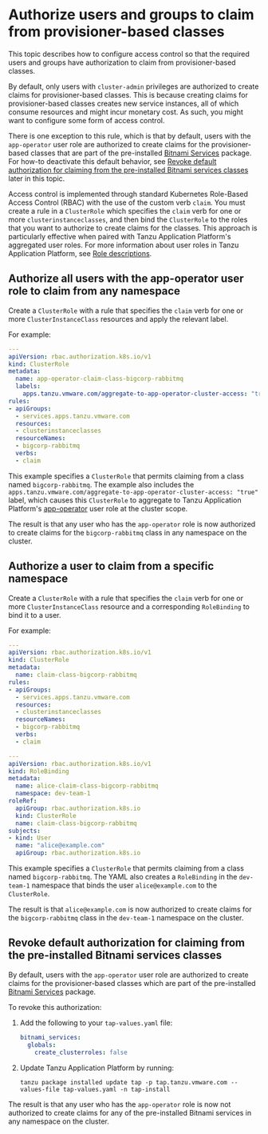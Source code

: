 # Authorize users and groups to claim from provisioner-based classes

This topic describes how to configure access control so that the required users and groups have
authorization to claim from provisioner-based classes.

By default, only users with `cluster-admin` privileges are authorized to create claims for
provisioner-based classes.
This is because creating claims for provisioner-based classes creates new service instances,
all of which consume resources and might incur monetary cost.
As such, you might want to configure some form of access control.

There is one exception to this rule, which is that by default, users with the `app-operator`
user role are authorized to create claims for the provisioner-based classes that are part of the
pre-installed [Bitnami Services](../../bitnami-services/about.hbs.md) package.
For how-to deactivate this default behavior, see
[Revoke default authorization for claiming from the pre-installed Bitnami services classes](#bitnami-services)
later in this topic.

Access control is implemented through standard Kubernetes Role-Based Access Control (RBAC) with
the use of the custom verb `claim`.
You must create a rule in a `ClusterRole` which specifies the `claim` verb for one or
more `clusterinstanceclasses`, and then bind the `ClusterRole` to the roles that you want to
authorize to create claims for the classes.
This approach is particularly effective when paired with Tanzu Application Platform's aggregated user roles.
For more information about user roles in Tanzu Application Platform, see
[Role descriptions](../../authn-authz/role-descriptions.html).

## <a id="auth-all-users"></a> Authorize all users with the app-operator user role to claim from any namespace

Create a `ClusterRole` with a rule that specifies the `claim` verb for one or more `ClusterInstanceClass`
resources and apply the relevant label.

For example:

```yaml
---
apiVersion: rbac.authorization.k8s.io/v1
kind: ClusterRole
metadata:
  name: app-operator-claim-class-bigcorp-rabbitmq
  labels:
    apps.tanzu.vmware.com/aggregate-to-app-operator-cluster-access: "true"
rules:
- apiGroups:
  - services.apps.tanzu.vmware.com
  resources:
  - clusterinstanceclasses
  resourceNames:
  - bigcorp-rabbitmq
  verbs:
  - claim
```

This example specifies a `ClusterRole` that permits claiming from a class named `bigcorp-rabbitmq`.
The example also includes the `apps.tanzu.vmware.com/aggregate-to-app-operator-cluster-access: "true"` label,
which causes this `ClusterRole` to aggregate to Tanzu Application Platform's [app-operator](../../authn-authz/role-descriptions.html#app-operator)
user role at the cluster scope.

The result is that any user who has the `app-operator` role is now authorized to create claims
for the `bigcorp-rabbitmq` class in any namespace on the cluster.

## <a id="auth-one-user"></a> Authorize a user to claim from a specific namespace

Create a `ClusterRole` with a rule that specifies the `claim` verb for one or more `ClusterInstanceClass`
resource and a corresponding `RoleBinding` to bind it to a user.

For example:

```yaml
---
apiVersion: rbac.authorization.k8s.io/v1
kind: ClusterRole
metadata:
  name: claim-class-bigcorp-rabbitmq
rules:
- apiGroups:
  - services.apps.tanzu.vmware.com
  resources:
  - clusterinstanceclasses
  resourceNames:
  - bigcorp-rabbitmq
  verbs:
  - claim

---
apiVersion: rbac.authorization.k8s.io/v1
kind: RoleBinding
metadata:
  name: alice-claim-class-bigcorp-rabbitmq
  namespace: dev-team-1
roleRef:
  apiGroup: rbac.authorization.k8s.io
  kind: ClusterRole
  name: claim-class-bigcorp-rabbitmq
subjects:
- kind: User
  name: "alice@example.com"
  apiGroup: rbac.authorization.k8s.io
```

This example specifies a `ClusterRole` that permits claiming from a class named `bigcorp-rabbitmq`.
The YAML also creates a `RoleBinding` in the `dev-team-1` namespace that binds the user
`alice@example.com` to the `ClusterRole`.

The result is that `alice@example.com` is now authorized to create claims for the
`bigcorp-rabbitmq` class in the `dev-team-1` namespace on the cluster.

## <a id="bitnami-services"></a> Revoke default authorization for claiming from the pre-installed Bitnami services classes

By default, users with the `app-operator` user role are authorized to create claims for the
provisioner-based classes which are part of the pre-installed [Bitnami Services](../../bitnami-services/about.hbs.md) package.

To revoke this authorization:

1. Add the following to your `tap-values.yaml` file:

   ```yaml
   bitnami_services:
     globals:
       create_clusterroles: false
   ```

1. Update Tanzu Application Platform by running:

   ```console
   tanzu package installed update tap -p tap.tanzu.vmware.com --values-file tap-values.yaml -n tap-install
   ```

The result is that any user who has the `app-operator` role is now not authorized to create claims
for any of the pre-installed Bitnami services in any namespace on the cluster.
